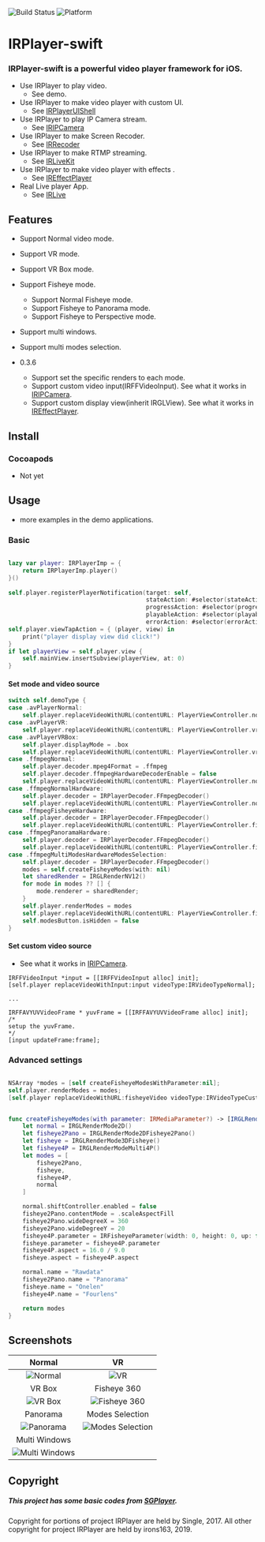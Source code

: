 ![Build Status](https://img.shields.io/badge/build-%20passing%20-brightgreen.svg)
![Platform](https://img.shields.io/badge/Platform-%20iOS%20-blue.svg)

# IRPlayer-swift

### IRPlayer-swift is a powerful video player framework for iOS.

- Use IRPlayer to play video.
    - See demo.
- Use IRPlayer to make video player with custom UI.
    - See [IRPlayerUIShell](https://github.com/irons163/IRPlayerUIShell)
- Use IRPlayer to play IP Camera stream.
    - See [IRIPCamera](https://github.com/irons163/IRIPCamera)
- Use IRPlayer to make Screen Recoder.
    - See [IRRecoder](https://github.com/irons163/IRRecoder)
- Use IRPlayer to make RTMP streaming.
    - See [IRLiveKit](https://github.com/irons163/IRLiveKit)
- Use IRPlayer to make video player with effects .
    - See [IREffectPlayer](https://github.com/irons163/IREffectPlayer)
- Real Live player App.
    - See [IRLive](https://github.com/irons163/IRLive)

## Features

- Support Normal video mode.
- Support VR mode.
- Support VR Box mode.
- Support Fisheye mode.
    - Support Normal Fisheye mode.
    - Support Fisheye to Panorama mode.
    - Support Fisheye to Perspective mode.
- Support multi windows.
- Support multi modes selection.

- 0.3.6
    - Support set the specific renders to each mode.
    - Support custom video input(IRFFVideoInput). See what it works in [IRIPCamera](https://github.com/irons163/IRIPCamera).
    - Support custom display view(inherit IRGLView). See what it works in [IREffectPlayer](https://github.com/irons163/IREffectPlayer).

## Install
### Cocoapods
- Not yet

## Usage

- more examples in the demo applications.

### Basic

```swift

lazy var player: IRPlayerImp = {
    return IRPlayerImp.player()
}()
    
self.player.registerPlayerNotification(target: self,
                                       stateAction: #selector(stateAction(_:)),
                                       progressAction: #selector(progressAction(_:)),
                                       playableAction: #selector(playableAction(_:)),
                                       errorAction: #selector(errorAction(_:)))
self.player.viewTapAction = { (player, view) in
    print("player display view did click!")
}
if let playerView = self.player.view {
    self.mainView.insertSubview(playerView, at: 0)
}

```

#### Set mode and video source

```swift
switch self.demoType {
case .avPlayerNormal:
    self.player.replaceVideoWithURL(contentURL: PlayerViewController.normalVideo as NSURL)
case .avPlayerVR:
    self.player.replaceVideoWithURL(contentURL: PlayerViewController.vrVideo as NSURL)
case .avPlayerVRBox:
    self.player.displayMode = .box
    self.player.replaceVideoWithURL(contentURL: PlayerViewController.vrVideo as NSURL)
case .ffmpegNormal:
    self.player.decoder.mpeg4Format = .ffmpeg
    self.player.decoder.ffmpegHardwareDecoderEnable = false
    self.player.replaceVideoWithURL(contentURL: PlayerViewController.normalVideo as NSURL)
case .ffmpegNormalHardware:
    self.player.decoder = IRPlayerDecoder.FFmpegDecoder()
    self.player.replaceVideoWithURL(contentURL: PlayerViewController.normalVideo as NSURL)
case .ffmpegFisheyeHardware:
    self.player.decoder = IRPlayerDecoder.FFmpegDecoder()
    self.player.replaceVideoWithURL(contentURL: PlayerViewController.fisheyeVideo as NSURL)
case .ffmpegPanoramaHardware:
    self.player.decoder = IRPlayerDecoder.FFmpegDecoder()
    self.player.replaceVideoWithURL(contentURL: PlayerViewController.fisheyeVideo as NSURL)
case .ffmpegMultiModesHardwareModesSelection:
    self.player.decoder = IRPlayerDecoder.FFmpegDecoder()
    modes = self.createFisheyeModes(with: nil)
    let sharedRender = IRGLRenderNV12()
    for mode in modes ?? [] {
        mode.renderer = sharedRender;
    }
    self.player.renderModes = modes
    self.player.replaceVideoWithURL(contentURL: PlayerViewController.fisheyeVideo as NSURL)
    self.modesButton.isHidden = false
}

```

#### Set custom video source

- See what it works in [IRIPCamera](https://github.com/irons163/IRIPCamera).

``` obj-c
IRFFVideoInput *input = [[IRFFVideoInput alloc] init];
[self.player replaceVideoWithInput:input videoType:IRVideoTypeNormal];

...

IRFFAVYUVVideoFrame * yuvFrame = [[IRFFAVYUVVideoFrame alloc] init];
/*
setup the yuvFrame.
*/
[input updateFrame:frame];
```

### Advanced settings
```swift

NSArray *modes = [self createFisheyeModesWithParameter:nil];
self.player.renderModes = modes;
[self.player replaceVideoWithURL:fisheyeVideo videoType:IRVideoTypeCustom];


func createFisheyeModes(with parameter: IRMediaParameter?) -> [IRGLRenderMode] {
    let normal = IRGLRenderMode2D()
    let fisheye2Pano = IRGLRenderMode2DFisheye2Pano()
    let fisheye = IRGLRenderMode3DFisheye()
    let fisheye4P = IRGLRenderModeMulti4P()
    let modes = [
        fisheye2Pano,
        fisheye,
        fisheye4P,
        normal
    ]

    normal.shiftController.enabled = false
    fisheye2Pano.contentMode = .scaleAspectFill
    fisheye2Pano.wideDegreeX = 360
    fisheye2Pano.wideDegreeY = 20
    fisheye4P.parameter = IRFisheyeParameter(width: 0, height: 0, up: false, rx: 0, ry: 0, cx: 0, cy: 0, latmax: 80)
    fisheye.parameter = fisheye4P.parameter
    fisheye4P.aspect = 16.0 / 9.0
    fisheye.aspect = fisheye4P.aspect

    normal.name = "Rawdata"
    fisheye2Pano.name = "Panorama"
    fisheye.name = "Onelen"
    fisheye4P.name = "Fourlens"

    return modes
}

```

## Screenshots
| Normal | VR |
|:---:|:---:|
| ![Normal](./SPMDemo/ScreenShots/demo1.PNG)  |  ![VR](./SPMDemo/ScreenShots/demo2.PNG)  |
| VR Box| Fisheye 360 |
| ![VR Box](./SPMDemo/ScreenShots/demo3.PNG) | ![Fisheye 360](./SPMDemo/ScreenShots/demo4.PNG) |
| Panorama| Modes Selection |
| ![Panorama](./SPMDemo/ScreenShots/demo5.PNG) | ![Modes Selection](./SPMDemo/ScreenShots/demo6.PNG) |
| Multi Windows |  |
| ![Multi Windows](./SPMDemo/ScreenShots/demo7.PNG)|  |


## Copyright

##### This project has some basic codes from [SGPlayer](https://github.com/libobjc/SGPlayer).

Copyright for portions of project IRPlayer are held by Single, 2017. 
All other copyright for project IRPlayer are held by irons163, 2019.
